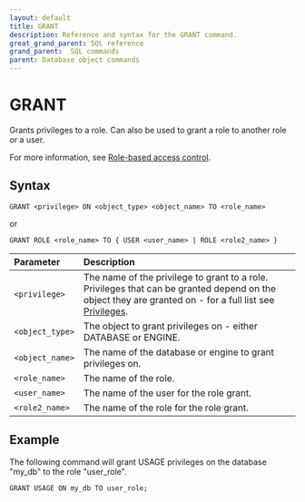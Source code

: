 ```yaml
---
layout: default
title: GRANT
description: Reference and syntax for the GRANT command.
great_grand_parent: SQL reference
grand_parent:  SQL commands
parent: Database object commands
---
```


# GRANT
Grants privileges to a role. Can also be used to grant a role to another role or a user. 

For more information, see [Role-based access control](../../../Guides/managing-your-organization/rbac.md).

## Syntax

```GRANT <privilege> ON <object_type> <object_name> TO <role_name>```

or

```GRANT ROLE <role_name> TO { USER <user_name> | ROLE <role2_name> }```


| Parameter  | Description |
| :--------- | :---------- |
| `<privilege>` | The name of the privilege to grant to a role. Privileges that can be granted depend on the object they are granted on - for a full list see [Privileges](../../../Guides/managing-your-organization/rbac.md#privileges). |
| `<object_type>` | The object to grant privileges on - either DATABASE or ENGINE. |
| `<object_name>` | The name of the database or engine to grant privileges on. |
| `<role_name>` | The name of the role. |
| `<user_name>` | The name of the user for the role grant. |
| `<role2_name>` | The name of the role for the role grant. |

## Example

The following command will grant USAGE privileges on the database "my_db" to the role "user_role".

```GRANT USAGE ON my_db TO user_role;```
